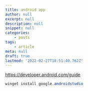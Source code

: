 ```yaml
---
title: android app
author: null
excerpt: null
description: null
snippet: null
categories:
    - posts
tags:
    - article
meta: null
draft: true
lastmod: '2022-02-27T18:51:40.762Z'
---
```


https://developer.android.com/guide

```powershell
winget install google.androidstudio
```
